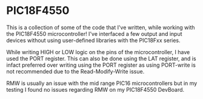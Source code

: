 # PIC18F4550
This is a collection of some of the code that I've written, while working with the PIC18F4550 microcontroller!
I've interfaced a few output and input devices without using user-defined libraries with the PIC18Fxx series.

While writing HIGH or LOW logic on the pins of the microcontroller, I have used the PORT register. This can also be done using the LAT register, and is infact preferred over writing using the PORT register as using PORT-write is not recommended due to the Read-Modify-Write issue. 

RMW is usually an issue with the mid range PIC16 microcontrollers but in my testing I found no issues regarding RMW on my PIC18F4550 DevBoard.
